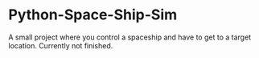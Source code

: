 # Python-Space-Ship-Sim
A small project where you control a spaceship and have to get to a target location. Currently not finished.
